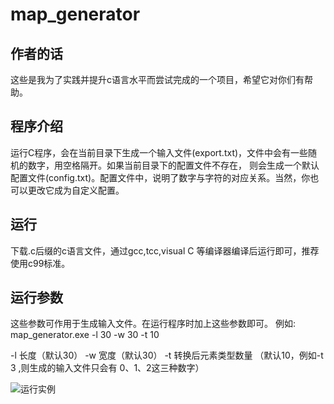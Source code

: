 # map_generator
## 作者的话
这些是我为了实践并提升c语言水平而尝试完成的一个项目，希望它对你们有帮助。
## 程序介绍
运行C程序，会在当前目录下生成一个输入文件(export.txt)，文件中会有一些随机的数字，用空格隔开。如果当前目录下的配置文件不存在，
则会生成一个默认配置文件(config.txt)。配置文件中，说明了数字与字符的对应关系。当然，你也可以更改它成为自定义配置。
## 运行
下载.c后缀的c语言文件，通过gcc,tcc,visual C 等编译器编译后运行即可，推荐使用c99标准。
## 运行参数
这些参数可作用于生成输入文件。在运行程序时加上这些参数即可。
例如:  map_generator.exe -l 30 -w 30 -t 10

-l 长度（默认30）
-w 宽度（默认30）
-t 转换后元素类型数量   （默认10，例如-t 3 ,则生成的输入文件只会有 0、1、2这三种数字）

![运行实例](https://i.loli.net/2021/10/02/u3sPVJe2y5KgnTj.png)
